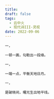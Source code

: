 ```yaml
---
title: 
draft: false
tags:
  - 云中火
  - 现代诗III-灵视
date: 2022-09-06
---
```

	一，
	
	一顿一画，勾勒出一段缘。
	
	一，
	
	一端一点，平衡天地日月。
	
	一，
	
	是破晓间，曙光生出地平线。